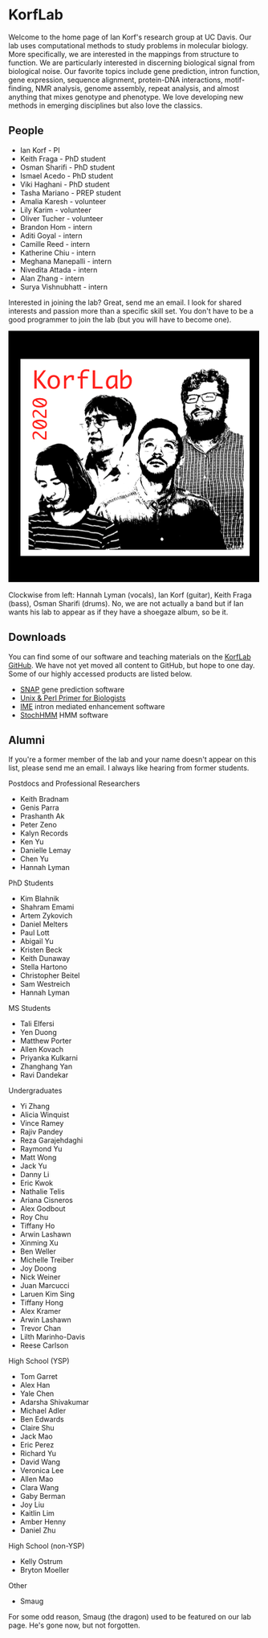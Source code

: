 KorfLab
=======

Welcome to the home page of Ian Korf's research group at UC Davis. Our
lab uses computational methods to study problems in molecular biology.
More specifically, we are interested in the mappings from structure to
function. We are particularly interested in discerning biological signal
from biological noise. Our favorite topics include gene prediction,
intron function, gene expression, sequence alignment, protein-DNA
interactions, motif-finding, NMR analysis, genome assembly, repeat
analysis, and almost anything that mixes genotype and phenotype. We love
developing new methods in emerging disciplines but also love the
classics.

## People ##

+ Ian Korf - PI
+ Keith Fraga - PhD student
+ Osman Sharifi - PhD student
+ Ismael Acedo - PhD student
+ Viki Haghani - PhD student
+ Tasha Mariano - PREP student
+ Amalia Karesh - volunteer
+ Lily Karim - volunteer
+ Oliver Tucher - volunteer
+ Brandon Hom - intern
+ Aditi Goyal - intern
+ Camille Reed - intern
+ Katherine Chiu - intern
+ Meghana Manepalli - intern
+ Nivedita Attada - intern
+ Alan Zhang - intern
+ Surya Vishnubhatt - intern

Interested in joining the lab? Great, send me an email. I look for
shared interests and passion more than a specific skill set. You don't
have to be a good programmer to join the lab (but you will have to
become one).

![KorfLab 2020](2020.png)

Clockwise from left: Hannah Lyman (vocals), Ian Korf (guitar), Keith
Fraga (bass), Osman Sharifi (drums). No, we are not actually a band but
if Ian wants his lab to appear as if they have a shoegaze album, so be
it.

## Downloads ##

You can find some of our software and teaching materials on the [KorfLab
GitHub](https://github.com/KorfLab). We have not yet moved all content
to GitHub, but hope to one day. Some of our highly accessed products are
listed below.

+ [SNAP](https://github.com/KorfLab/SNAP) gene prediction software
+ [Unix & Perl Primer for Biologists](https://github.com/KorfLab/unix_and_perl)
+ [IME](https://github.com/KorfLab/IME) intron mediated enhancement software
+ [StochHMM](https://github.com/KorfLab/StochHMM) HMM software


## Alumni ##

If you're a former member of the lab and your name doesn't appear on this
list, please send me an email. I always like hearing from former
students.

Postdocs and Professional Researchers

+ Keith Bradnam
+ Genis Parra
+ Prashanth Ak
+ Peter Zeno
+ Kalyn Records
+ Ken Yu
+ Danielle Lemay
+ Chen Yu
+ Hannah Lyman

PhD Students

+ Kim Blahnik
+ Shahram Emami
+ Artem Zykovich
+ Daniel Melters
+ Paul Lott
+ Abigail Yu
+ Kristen Beck
+ Keith Dunaway
+ Stella Hartono
+ Christopher Beitel
+ Sam Westreich
+ Hannah Lyman

MS Students

+ Tali Elfersi
+ Yen Duong
+ Matthew Porter
+ Allen Kovach
+ Priyanka Kulkarni
+ Zhanghang Yan
+ Ravi Dandekar

Undergraduates

+ Yi Zhang
+ Alicia Winquist
+ Vince Ramey
+ Rajiv Pandey
+ Reza Garajehdaghi
+ Raymond Yu
+ Matt Wong
+ Jack Yu
+ Danny Li
+ Eric Kwok
+ Nathalie Telis
+ Ariana Cisneros
+ Alex Godbout
+ Roy Chu
+ Tiffany Ho
+ Arwin Lashawn
+ Xinming Xu
+ Ben Weller
+ Michelle Treiber
+ Joy Doong
+ Nick Weiner
+ Juan Marcucci
+ Laruen Kim Sing
+ Tiffany Hong
+ Alex Kramer
+ Arwin Lashawn
+ Trevor Chan
+ Lilth Marinho-Davis
+ Reese Carlson

High School (YSP)

+ Tom Garret
+ Alex Han
+ Yale Chen
+ Adarsha Shivakumar
+ Michael Adler
+ Ben Edwards
+ Claire Shu
+ Jack Mao
+ Eric Perez
+ Richard Yu
+ David Wang
+ Veronica Lee
+ Allen Mao
+ Clara Wang
+ Gaby Berman
+ Joy Liu
+ Kaitlin Lim
+ Amber Henny
+ Daniel Zhu

High School (non-YSP)

+ Kelly Ostrum
+ Bryton Moeller

Other

+ Smaug

For some odd reason, Smaug (the dragon) used to be featured on our lab page. He's gone now, but not forgotten.


